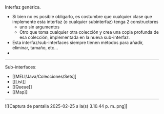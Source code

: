 Interfaz genérica.
- Si bien no es posible obligarlo, es costumbre que cualquier clase que implemente esta interfaz (o cualquier subinterfaz) tenga 2 constructores
	- uno sin argumentos
	- Otro que toma cualquier otra colección y crea una copia profunda de esa colección, implementada en la nueva sub-interfaz.
- Esta interfaz/sub-interfaces siempre tienen métodos para añadir, eliminar, tamaño, etc...
- 
***
Sub-interfaces: 
- [[MELI/Java/Colecciones/Sets]]
- [[List]]
- [[Queue]]
- [[Map]]
***
![[Captura de pantalla 2025-02-25 a la(s) 3.10.44 p. m..png]]